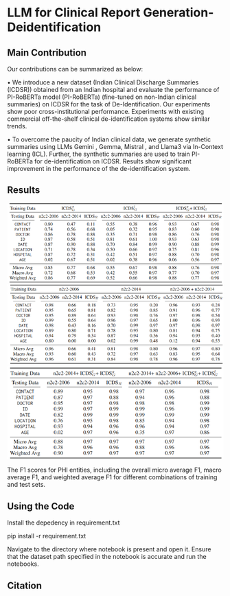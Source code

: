 # LLM for Clinical Report Generation-Deidentification

## Main Contribution
Our contributions can be summarized as below:

• We introduce a new dataset (Indian Clinical Discharge Summaries (ICDSR)) obtained from an Indian hospital and evaluate the performance of PI-RoBERTa model (PI-RoBERTa) (fine-tuned on non-Indian clinical summaries) on ICDSR for the task of De-Identification. Our experiments show poor cross-institutional performance. Experiments with existing commercial off-the-shelf clinical de-identification systems show similar trends.

• To overcome the paucity of Indian clinical data, we generate synthetic summaries using LLMs Gemini , Gemma, Mistral , and Llama3 via In-Context learning (ICL). Further, the synthetic summaries are used to train PI-RoBERTa for de-identification on ICDSR. Results show significant improvement in the performance of the de-identification system.

## Results
![alt text](results1.png)
![alt text](results2.png)
![alt text](results3.png)


The F1 scores for PHI entities, including the overall micro average F1, macro average F1, and weighted average F1 for different combinations of training and test sets.

## Using the Code

Install the depedency in requirement.txt 

pip install -r requirement.txt


Navigate to the directory where notebook is present and open it. 
Ensure that the dataset path specified in the notebook is accurate and run the notebooks.

## Citation
